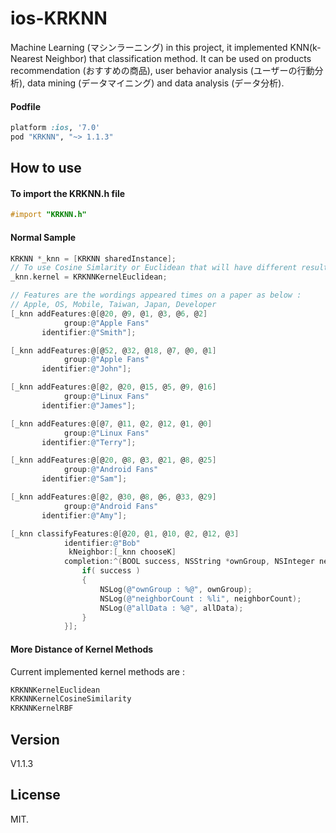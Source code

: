 ios-KRKNN
=================

Machine Learning (マシンラーニング) in this project, it implemented KNN(k-Nearest Neighbor) that classification method. It can be used on products recommendation (おすすめの商品), user behavior analysis (ユーザーの行動分析), data mining (データマイニング) and data analysis (データ分析).

#### Podfile

```ruby
platform :ios, '7.0'
pod "KRKNN", "~> 1.1.3"
```

## How to use

#### To import the KRKNN.h file

``` objective-c
#import "KRKNN.h"
```

#### Normal Sample

``` objective-c
KRKNN *_knn = [KRKNN sharedInstance];
// To use Cosine Simlarity or Euclidean that will have different results, suggests to use Cosine Similarity
_knn.kernel = KRKNNKernelEuclidean;

// Features are the wordings appeared times on a paper as below :
// Apple, OS, Mobile, Taiwan, Japan, Developer
[_knn addFeatures:@[@20, @9, @1, @3, @6, @2]
            group:@"Apple Fans"
       identifier:@"Smith"];

[_knn addFeatures:@[@52, @32, @18, @7, @0, @1]
            group:@"Apple Fans"
       identifier:@"John"];

[_knn addFeatures:@[@2, @20, @15, @5, @9, @16]
            group:@"Linux Fans"
       identifier:@"James"];

[_knn addFeatures:@[@7, @11, @2, @12, @1, @0]
            group:@"Linux Fans"
       identifier:@"Terry"];

[_knn addFeatures:@[@20, @8, @3, @21, @8, @25]
            group:@"Android Fans"
       identifier:@"Sam"];

[_knn addFeatures:@[@2, @30, @8, @6, @33, @29]
            group:@"Android Fans"
       identifier:@"Amy"];

[_knn classifyFeatures:@[@20, @1, @10, @2, @12, @3]
            identifier:@"Bob"
             kNeighbor:[_knn chooseK]
            completion:^(BOOL success, NSString *ownGroup, NSInteger neighborCount, NSDictionary *allData) {
                if( success )
                {
                    NSLog(@"ownGroup : %@", ownGroup);
                    NSLog(@"neighborCount : %li", neighborCount);
                    NSLog(@"allData : %@", allData);
                }
            }];
```

#### More Distance of Kernel Methods

Current implemented kernel methods are :

``` objective-c
KRKNNKernelEuclidean
KRKNNKernelCosineSimilarity
KRKNNKernelRBF
```

## Version

V1.1.3

## License

MIT.
